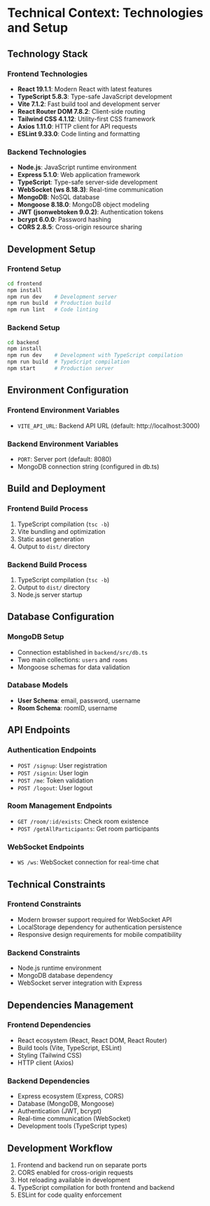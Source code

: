 # Technical Context: Technologies and Setup

## Technology Stack

### Frontend Technologies
- **React 19.1.1**: Modern React with latest features
- **TypeScript 5.8.3**: Type-safe JavaScript development
- **Vite 7.1.2**: Fast build tool and development server
- **React Router DOM 7.8.2**: Client-side routing
- **Tailwind CSS 4.1.12**: Utility-first CSS framework
- **Axios 1.11.0**: HTTP client for API requests
- **ESLint 9.33.0**: Code linting and formatting

### Backend Technologies
- **Node.js**: JavaScript runtime environment
- **Express 5.1.0**: Web application framework
- **TypeScript**: Type-safe server-side development
- **WebSocket (ws 8.18.3)**: Real-time communication
- **MongoDB**: NoSQL database
- **Mongoose 8.18.0**: MongoDB object modeling
- **JWT (jsonwebtoken 9.0.2)**: Authentication tokens
- **bcrypt 6.0.0**: Password hashing
- **CORS 2.8.5**: Cross-origin resource sharing

## Development Setup

### Frontend Setup
```bash
cd frontend
npm install
npm run dev    # Development server
npm run build  # Production build
npm run lint   # Code linting
```

### Backend Setup
```bash
cd backend
npm install
npm run dev    # Development with TypeScript compilation
npm run build  # TypeScript compilation
npm start      # Production server
```

## Environment Configuration

### Frontend Environment Variables
- `VITE_API_URL`: Backend API URL (default: http://localhost:3000)

### Backend Environment Variables
- `PORT`: Server port (default: 8080)
- MongoDB connection string (configured in db.ts)

## Build and Deployment

### Frontend Build Process
1. TypeScript compilation (`tsc -b`)
2. Vite bundling and optimization
3. Static asset generation
4. Output to `dist/` directory

### Backend Build Process
1. TypeScript compilation (`tsc -b`)
2. Output to `dist/` directory
3. Node.js server startup

## Database Configuration

### MongoDB Setup
- Connection established in `backend/src/db.ts`
- Two main collections: `users` and `rooms`
- Mongoose schemas for data validation

### Database Models
- **User Schema**: email, password, username
- **Room Schema**: roomID, username

## API Endpoints

### Authentication Endpoints
- `POST /signup`: User registration
- `POST /signin`: User login
- `POST /me`: Token validation
- `POST /logout`: User logout

### Room Management Endpoints
- `GET /room/:id/exists`: Check room existence
- `POST /getAllParticipants`: Get room participants

### WebSocket Endpoints
- `WS /ws`: WebSocket connection for real-time chat

## Technical Constraints

### Frontend Constraints
- Modern browser support required for WebSocket API
- LocalStorage dependency for authentication persistence
- Responsive design requirements for mobile compatibility

### Backend Constraints
- Node.js runtime environment
- MongoDB database dependency
- WebSocket server integration with Express

## Dependencies Management

### Frontend Dependencies
- React ecosystem (React, React DOM, React Router)
- Build tools (Vite, TypeScript, ESLint)
- Styling (Tailwind CSS)
- HTTP client (Axios)

### Backend Dependencies
- Express ecosystem (Express, CORS)
- Database (MongoDB, Mongoose)
- Authentication (JWT, bcrypt)
- Real-time communication (WebSocket)
- Development tools (TypeScript types)

## Development Workflow
1. Frontend and backend run on separate ports
2. CORS enabled for cross-origin requests
3. Hot reloading available in development
4. TypeScript compilation for both frontend and backend
5. ESLint for code quality enforcement
